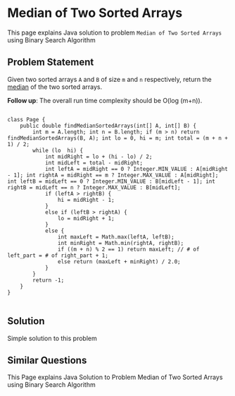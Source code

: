 [comment]: metadata=
[comment]: keywords=
[comment]: robots=
<h1>Median of Two Sorted Arrays</h1>
<p>This page explains Java solution to problem <code class="inline">Median of Two Sorted Arrays</code> using Binary Search Algorithm</p>


<h2 class="heading">Problem Statement</h2>
<p>
Given two sorted arrays <code class="inline">A</code> and <code class="inline">B</code> of size <code class="inline">m</code> and <code class="inline">n</code> respectively, return the <a href="https://en.wikipedia.org/wiki/Median" class="absolute" target="_blank" rel="noopener noreferrer">median</a> of the two sorted arrays.
</p>

<p>
<strong>Follow up</strong>: The overall run time complexity should be O(log (m+n)).
</p>

<pre>
<code class="language-java">
class Page {
    public double findMedianSortedArrays(int[] A, int[] B) {
        int m = A.length; int n = B.length; if (m > n) return findMedianSortedArrays(B, A); int lo = 0, hi = m; int total = (m + n + 1) / 2;
        while (lo  hi) {
            int midRight = lo + (hi - lo) / 2;
            int midLeft = total - midRight;
            int leftA = midRight == 0 ? Integer.MIN_VALUE : A[midRight - 1]; int rightA = midRight == m ? Integer.MAX_VALUE : A[midRight]; int leftB = midLeft == 0 ? Integer.MIN_VALUE : B[midLeft - 1]; int rightB = midLeft == n ? Integer.MAX_VALUE : B[midLeft];
            if (leftA > rightB) {
                hi = midRight - 1;
            }
            else if (leftB > rightA) {
                lo = midRight + 1;
            }
            else {
                int maxLeft = Math.max(leftA, leftB);
                int minRight = Math.min(rightA, rightB);
                if ((m + n) % 2 == 1) return maxLeft; // # of left_part = # of right_part + 1;
                else return (maxLeft + minRight) / 2.0;
            }
        }
        return -1;
    }
}
</code>
</pre>

<h2 class="heading">Solution</h2>
<p>Simple solution to this problem </p>


<h2 class="heading">Similar Questions</h2>
<p>This Page explains Java Solution to Problem Median of Two Sorted Arrays using Binary Search Algorithm</p>
